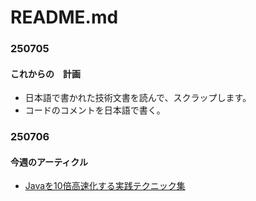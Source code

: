 # README.md

### 250705
#### これからの　計画
- 日本語で書かれた技術文書を読んで、スクラップします。
- コードのコメントを日本語で書く。

### 250706
#### 今週のアーティクル
- [Javaを10倍高速化する実践テクニック集](https://qiita.com/ShigemoriMasato/items/21a5e791cde3bfcbb8d2)